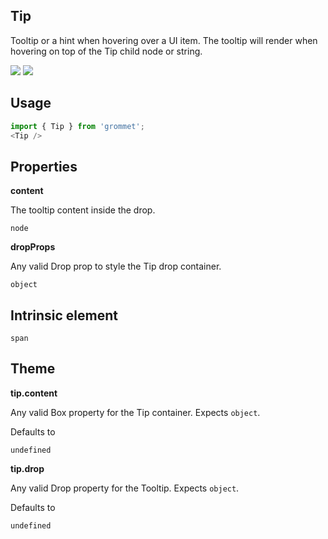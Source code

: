 ## Tip
Tooltip or a hint when hovering over a UI item. 
    The tooltip will render when hovering on top of the 
    Tip child node or string.

[![](https://cdn-images-1.medium.com/fit/c/120/120/1*TD1P0HtIH9zF0UEH28zYtw.png)](https://storybook.grommet.io/?selectedKind=Tip&full=0&addons=0&stories=1&panelRight=0) [![](https://codesandbox.io/static/img/play-codesandbox.svg)](https://codesandbox.io/s/github/grommet/grommet-sandbox?initialpath=/tip&module=%2Fsrc%2FTip.js)
## Usage

```javascript
import { Tip } from 'grommet';
<Tip />
```

## Properties

**content**

The tooltip content inside the drop.

```
node
```

**dropProps**

Any valid Drop prop to style the Tip drop container.

```
object
```
  
## Intrinsic element

```
span
```
## Theme
  
**tip.content**

Any valid Box property for the Tip container. Expects `object`.

Defaults to

```
undefined
```

**tip.drop**

Any valid Drop property for the Tooltip. Expects `object`.

Defaults to

```
undefined
```
